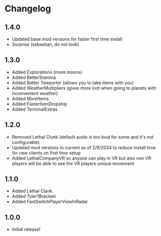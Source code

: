 # Changelog

## 1.4.0
- Updated base mod versions for faster first time install
- Surprise (sebastian, do not look)

## 1.3.0
- Added Explorations (more moons)
- Added BetterStamina
- Added Better Teleporter (allows you to take items with you)
- Added WeatherMultipliers (gives more loot when going to planets with inconvenient weather)
- Added MoreItems
- Added FasterItemDropship
- Added TerminalExtras


## 1.2.0
- Removed Lethal Clunk (default audio is too loud for some and it's not configurable)
- Updated mod versions to current as of 2/9/2024 to reduce install time for new clients on first time setup
- Added LethalCompanyVR so anyone can play in VR but also non VR players will be able to see the VR players unique movement

## 1.1.0
- Added Lethal Clank
- Added Tyler1Bracken
- Added FastSwitchPlayerViewInRadar

## 1.0.0
- Initial release!
